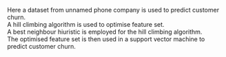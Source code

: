 Here a dataset from unnamed phone company is used to predict customer churn.\
A hill climbing algorithm is used to optimise feature set.\
A best neighbour hiuristic is employed for the hill climbing algorithm.\
The optimised feature set is then used in a support vector machine to predict customer churn.

